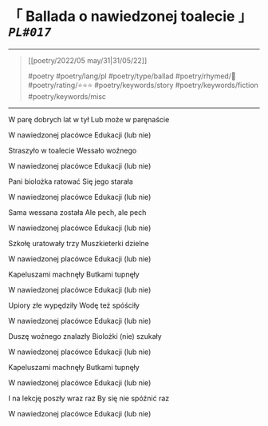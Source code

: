 # &#12300; Ballada o nawiedzonej toalecie &#12301; *`PL#017`*

---

> [[poetry/2022/05 may/31|31/05/22]]
> 
> #poetry 
> #poetry/lang/pl 
> #poetry/type/ballad
> #poetry/rhymed/🔴 
> #poetry/rating/⭐⭐⭐ 
> #poetry/keywords/story #poetry/keywords/fiction #poetry/keywords/misc 

---

W parę dobrych lat w tył
Lub może w paręnaście

W nawiedzonej placówce
Edukacji (lub nie)

Straszyło w toalecie
Wessało woźnego

W nawiedzonej placówce
Edukacji (lub nie)

Pani biolożka ratować
Się jego starała

W nawiedzonej placówce
Edukacji (lub nie)

Sama wessana została
Ale pech, ale pech

W nawiedzonej placówce
Edukacji (lub nie)


Szkołę uratowały trzy
Muszkieterki dzielne

W nawiedzonej placówce
Edukacji (lub nie)

Kapeluszami machnęły
Butkami tupnęły

W nawiedzonej placówce
Edukacji (lub nie)

Upiory złe wypędziły
Wodę też spóściły

W nawiedzonej placówce
Edukacji (lub nie)

Duszę woźnego znalazły
Biolożki (nie) szukały

W nawiedzonej placówce
Edukacji (lub nie)

Kapeluszami machnęły
Butkami tupnęły

W nawiedzonej placówce
Edukacji (lub nie)

I na lekcję poszły wraz raz
By się nie spóźnić raz

W nawiedzonej placówce
Edukacji (lub nie)